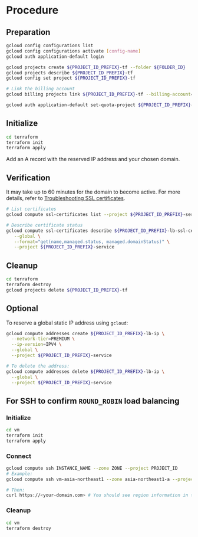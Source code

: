 # Procedure

## Preparation

```sh
gcloud config configurations list
gcloud config configurations activate [config-name]
gcloud auth application-default login

gcloud projects create ${PROJECT_ID_PREFIX}-tf --folder ${FOLDER_ID}
gcloud projects describe ${PROJECT_ID_PREFIX}-tf
gcloud config set project ${PROJECT_ID_PREFIX}-tf

# Link the billing account
gcloud billing projects link ${PROJECT_ID_PREFIX}-tf --billing-account=${BILLING_ACCOUNT_ID}

gcloud auth application-default set-quota-project ${PROJECT_ID_PREFIX}-tf
```

## Initialize

```sh
cd terraform
terraform init
terraform apply
```

Add an A record with the reserved IP address and your chosen domain.

## Verification

It may take up to 60 minutes for the domain to become active.
For more details, refer to [Troubleshooting SSL certificates](https://cloud.google.com/load-balancing/docs/ssl-certificates/troubleshooting).

```sh
# List certificates
gcloud compute ssl-certificates list --project ${PROJECT_ID_PREFIX}-service

# Describe certificate status
gcloud compute ssl-certificates describe ${PROJECT_ID_PREFIX}-lb-ssl-cert \
   --global \
   --format="get(name,managed.status, managed.domainStatus)" \
   --project ${PROJECT_ID_PREFIX}-service
```

## Cleanup

```sh
cd terraform
terraform destroy
gcloud projects delete ${PROJECT_ID_PREFIX}-tf
```

## Optional

To reserve a global static IP address using `gcloud`:

```sh
gcloud compute addresses create ${PROJECT_ID_PREFIX}-lb-ip \
  --network-tier=PREMIUM \
  --ip-version=IPV4 \
  --global \
  --project ${PROJECT_ID_PREFIX}-service

# To delete the address:
gcloud compute addresses delete ${PROJECT_ID_PREFIX}-lb-ip \
  --global \
  --project ${PROJECT_ID_PREFIX}-service
```

## For SSH to confirm `ROUND_ROBIN` load balancing

### Initialize

```sh
cd vm
terraform init
terraform apply
```

### Connect

```sh
gcloud compute ssh INSTANCE_NAME --zone ZONE --project PROJECT_ID
# Example:
gcloud compute ssh vm-asia-northeast1 --zone asia-northeast1-a --project ${PROJECT_ID_PREFIX}-vm

# Then:
curl https://<your-domain.com> # You should see region information in the HTML response.
```

### Cleanup

```sh
cd vm
terraform destroy
```
